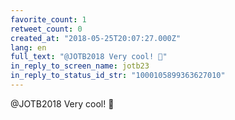 ```yaml
---
favorite_count: 1
retweet_count: 0
created_at: "2018-05-25T20:07:27.000Z"
lang: en
full_text: "@JOTB2018 Very cool! 🤘"
in_reply_to_screen_name: jotb23
in_reply_to_status_id_str: "1000105899363627010"
---
```


@JOTB2018 Very cool! 🤘
